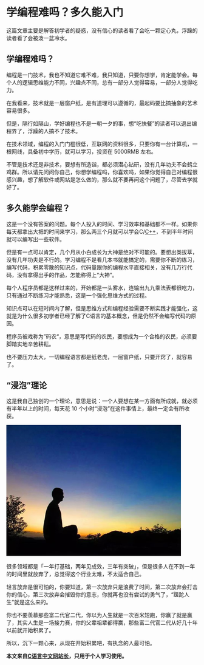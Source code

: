 # 学编程难吗？多久能入门

这篇文章主要是解答初学者的疑惑，没有信心的读者看了会吃一颗定心丸，浮躁的读者看了会被泼一盆冷水。

## 学编程难吗？

编程是一门技术，我也不知道它难不难，我只知道，只要你想学，肯定能学会。每个人的逻辑思维能力不同，兴趣点不同，总有一部分人觉得容易，一部分人觉得吃力。

在我看来，技术就是一层窗户纸，是有道理可以遵循的，最起码要比搞抽象的艺术容易很多。

但是，隔行如隔山，学好编程也不是一朝一夕的事，想“吃快餐”的读者可以退出编程界了，浮躁的人搞不了技术。

在技术领域，编程的入门门槛很低，互联网的资料很多，只要你有一台计算机，一根网线，具备初中学历，就可以学习，投资在 5000RMB 左右。

不管是技术还是非技术，要想有所造诣，都必须潜心钻研，没有几年功夫不会鹤立鸡群。所以请先问问你自己，你想学编程吗，你喜欢吗，如果你觉得自己对编程很感兴趣，想了解软件或网站是怎么做的，那么就不要再问这个问题了，尽管去学就好了。

## 多久能学会编程？

这是一个没有答案的问题。每个人投入的时间、学习效率和基础都不一样。如果你每天都拿出大把的时间来学习，那么两三个月就可以学会C/[C++](http://c.biancheng.net/cplus/)，不到半年时间就可以编写出一些软件。

但是有一点可以肯定，几个月从小白成长为大神是绝对不可能的。要想出类拔萃，没有几年功夫是不行的。学习编程不是看几本书就能搞定的，需要你不断的练习，编写代码，积累零散的知识点，代码量跟你的编程水平直接相关，没有几万行代码，没有拿得出手的作品，怎能称得上“大神”。

每个人程序员都是这样过来的，开始都是一头雾水，连输出九九乘法表都很吃力，只有通过不断练习才能熟悉，这是一个强化思维方式的过程。

知识点可以在短时间内了解，但是思维方式和编程经验需要不断实践才能强化，这就是为什么很多初学者已经了解了C语言的基本概念，但是仍然不会编写代码的原因。

程序员被戏称为”码农“，意思是写代码的农民，要想成为一个合格的农民，必须要脚踏实地辛苦耕耘。

也不要压力太大，一切编程语言都是纸老虎，一层窗户纸，只要开窍了，就容易了。

## “浸泡”理论

这是我自己独创的一个理论，意思是说：一个人要想在某一方面有所成就，就必须有半年以上的时间，每天花 10 个小时“浸泡”在这件事情上，最终一定会有所收获。



![沉浸其中](./images/1-1Q221143KC15.jpg)


很多领域都是「一年打基础，两年见成效，三年有突破」，但是很多人在不到一年的时间里就放弃了，总觉得这个行业太难，不太适合自己。

轻言放弃是很可怕的，你要知道，第一次放弃只是浪费了时间，第二次放弃会打击你的信心，第三次放弃会摧毁你的意志，你就再也没有尝试的勇气了，“蹉跎人生”就是这么来的。

你也不要羡慕那些富二代官二代，你以为人生就是一次百米短跑，你赢了就是赢了，其实人生是一场接力赛，你的父辈祖辈都得赢，那些富二代官二代从好几十年以前就开始积累了。

所以，沉下一颗心来，从现在开始积累吧，有执念的人最可怕。

**本文来自[C语言中文网站长](http://c.biancheng.net/view/8092.html)，只用于个人学习使用。**

